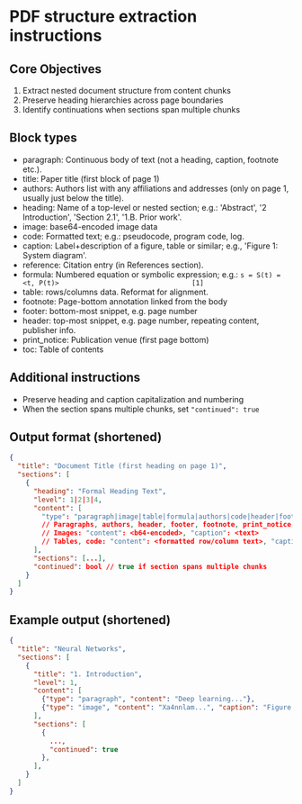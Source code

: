# PDF structure extraction instructions

## Core Objectives
1. Extract nested document structure from content chunks
2. Preserve heading hierarchies across page boundaries
3. Identify continuations when sections span multiple chunks

## Block types
- paragraph: Continuous body of text (not a heading, caption, footnote etc.).
- title: Paper title (first block of page 1)
- authors: Authors list with any affiliations and addresses (only on page 1, usually just below the title).
- heading: Name of a top-level or nested section; e.g.: 'Abstract', '2 Introduction', 'Section 2.1', '1.B. Prior work'.
- image: base64-encoded image data
- code: Formatted text; e.g.: pseudocode, program code, log.
- caption: Label+description of a figure, table or similar; e.g., 'Figure 1: System diagram'.
- reference: Citation entry (in References section).
- formula: Numbered equation or symbolic expression; e.g.: `s = S(t) = <t, P(t)>                                 [1]`
- table: rows/columns data. Reformat for alignment.
- footnote: Page-bottom annotation linked from the body
- footer: bottom-most snippet, e.g. page number
- header: top-most snippet, e.g. page number, repeating content, publisher info.
- print_notice: Publication venue (first page bottom)
- toc: Table of contents

## Additional instructions
- Preserve heading and caption capitalization and numbering
- When the section spans multiple chunks, set `"continued": true`

## Output format (shortened)
```json
{
  "title": "Document Title (first heading on page 1)",
  "sections": [
    {
      "heading": "Formal Heading Text",
      "level": 1|2|3|4,
      "content": [
        "type": "paragraph|image|table|formula|authors|code|header|footer|print_notice|toc",
        // Paragraphs, authors, header, footer, footnote, print_notice, toc: "content": <text>
        // Images: "content": <b64-encoded>, "caption": <text>
        // Tables, code: "content": <formatted row/column text>, "caption": <text>
      ],
      "sections": [...],
      "continued": bool // true if section spans multiple chunks
    }
  ]
}
```

## Example output (shortened)
```json
{
  "title": "Neural Networks",
  "sections": [
    {
      "title": "1. Introduction",
      "level": 1,
      "content": [
        {"type": "paragraph", "content": "Deep learning..."},
        {"type": "image", "content": "Xa4nnlam...", "caption": "Figure 1: Architecture"}
      ],
      "sections": [
        {
          ...,
          "continued": true
        },
      ],
    }
  ]
}
```
